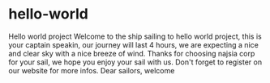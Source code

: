 # hello-world
Hello world project 
Welcome to the ship sailing to hello world project, this is your captain speakin, our journey will last 4 hours, we are expecting a nice and clear sky with a nice breeze of wind. Thanks for choosing najsia corp for your sail, we hope you enjoy your sail with us. 
Don't forget to register on our website for more infos. 
Dear sailors, 
welcome
